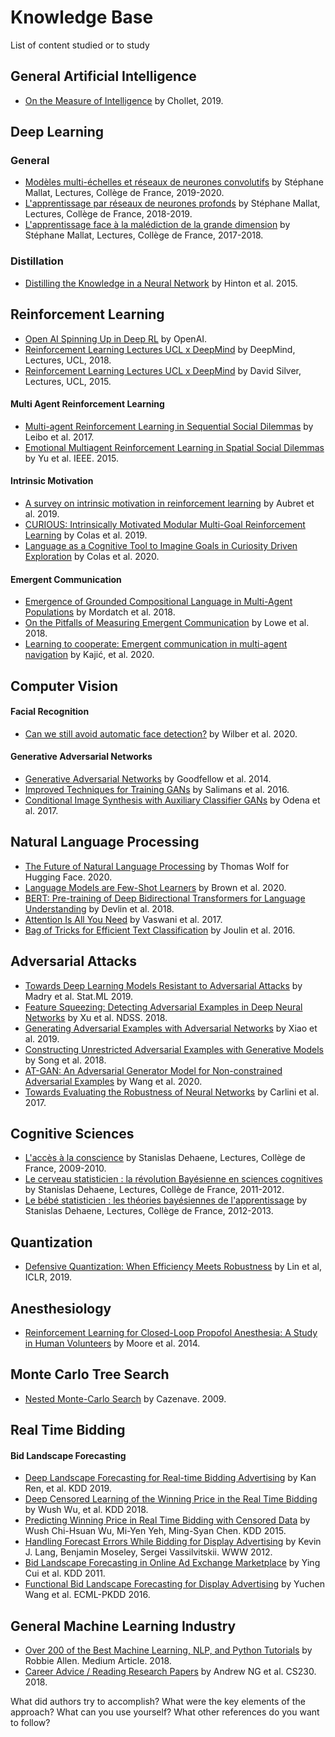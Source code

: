 # Knowledge Base
List of content studied or to study

## General Artificial Intelligence
* [On the Measure of Intelligence](https://arxiv.org/abs/1911.01547) by Chollet, 2019.

## Deep Learning

### General
* [Modèles multi-échelles et réseaux de neurones convolutifs](https://www.college-de-france.fr/site/stephane-mallat/course-2019-2020.htm) by Stéphane Mallat, Lectures, Collège de France, 2019-2020.
* [L'apprentissage par réseaux de neurones profonds](https://www.college-de-france.fr/site/stephane-mallat/course-2018-2019.htm) by Stéphane Mallat, Lectures, Collège de France, 2018-2019.
* [L'apprentissage face à la malédiction de la grande dimension](https://www.college-de-france.fr/site/stephane-mallat/course-2017-2018.htm) by Stéphane Mallat, Lectures, Collège de France, 2017-2018.

### Distillation
* [Distilling the Knowledge in a Neural Network](https://arxiv.org/abs/1503.02531) by Hinton et al. 2015.

## Reinforcement Learning
* [Open AI Spinning Up in Deep RL](https://spinningup.openai.com/en/latest/) by OpenAI.
* [Reinforcement Learning Lectures UCL x DeepMind](https://www.youtube.com/watch?v=ISk80iLhdfU&list=PLqYmG7hTraZBKeNJ-JE_eyJHZ7XgBoAyb) by DeepMind, Lectures, UCL, 2018.
* [Reinforcement Learning Lectures UCL x DeepMind](https://www.youtube.com/watch?v=2pWv7GOvuf0&t=1s) by David Silver, Lectures, UCL, 2015.

#### Multi Agent Reinforcement Learning
* [Multi-agent Reinforcement Learning in Sequential Social Dilemmas](https://arxiv.org/abs/1702.03037) by Leibo et al. 2017.
* [Emotional Multiagent Reinforcement Learning in Spatial Social Dilemmas](https://www.researchgate.net/publication/273463080_Emotional_Multiagent_Reinforcement_Learning_in_Spatial_Social_Dilemmas) by Yu et al. IEEE. 2015.

#### Intrinsic Motivation
* [A survey on intrinsic motivation in reinforcement learning](https://arxiv.org/abs/1908.06976) by Aubret et al. 2019.
* [CURIOUS: Intrinsically Motivated Modular Multi-Goal Reinforcement Learning](https://arxiv.org/pdf/1706.06083.pdf) by Colas et al. 2019.
* [Language as a Cognitive Tool to Imagine Goals in Curiosity Driven Exploration](https://arxiv.org/pdf/2002.09253.pdf) by Colas et al. 2020.

#### Emergent Communication
* [Emergence of Grounded Compositional Language in Multi-Agent Populations](https://arxiv.org/abs/1703.04908) by Mordatch et al. 2018.
* [On the Pitfalls of Measuring Emergent Communication](https://arxiv.org/abs/1903.05168) by Lowe et al. 2018.
* [Learning to cooperate: Emergent communication in multi-agent navigation](https://arxiv.org/abs/2004.01097) by Kajić, et al. 2020.


## Computer Vision

#### Facial Recognition
* [Can we still avoid automatic face detection?](https://paperswithcode.com/paper/can-we-still-avoid-automatic-face-detection) by Wilber et al. 2020.

#### Generative Adversarial Networks
* [Generative Adversarial Networks](https://arxiv.org/abs/1406.2661) by Goodfellow et al. 2014.
* [Improved Techniques for Training GANs](https://arxiv.org/abs/1606.03498) by Salimans et al. 2016.
* [Conditional Image Synthesis with Auxiliary Classifier GANs](https://arxiv.org/pdf/1610.09585.pdf) by Odena et al. 2017.

## Natural Language Processing
* [The Future of Natural Language Processing](https://www.youtube.com/watch?v=G5lmya6eKtc) by Thomas Wolf for Hugging Face. 2020.
* [Language Models are Few-Shot Learners](https://arxiv.org/abs/2005.14165) by Brown et al. 2020.
* [BERT: Pre-training of Deep Bidirectional Transformers for Language Understanding](https://arxiv.org/abs/1810.04805) by Devlin et al. 2018.
* [Attention Is All You Need](https://arxiv.org/abs/1706.03762) by Vaswani et al. 2017.
* [Bag of Tricks for Efficient Text Classification](https://arxiv.org/abs/1607.01759) by Joulin et al. 2016.


## Adversarial Attacks
* [Towards Deep Learning Models Resistant to Adversarial Attacks](https://arxiv.org/pdf/1706.06083.pdf) by Madry et al. Stat.ML 2019.
* [Feature Squeezing: Detecting Adversarial Examples in Deep Neural Networks](https://arxiv.org/abs/1704.01155) by Xu et al. NDSS. 2018.
* [Generating Adversarial Examples with Adversarial Networks](https://arxiv.org/abs/1801.02610) by Xiao et al. 2019.
* [Constructing Unrestricted Adversarial Examples with Generative Models](https://arxiv.org/abs/1805.07894) by Song et al. 2018.
* [AT-GAN: An Adversarial Generator Model for Non-constrained Adversarial Examples](https://arxiv.org/abs/1904.07793) by Wang et al. 2020.
* [Towards Evaluating the Robustness of Neural Networks](https://arxiv.org/abs/1608.04644) by Carlini et al. 2017.


## Cognitive Sciences
* [L'accès à la conscience](https://www.college-de-france.fr/site/stanislas-dehaene/course-2009-2010.htm) by Stanislas Dehaene, Lectures, Collège de France, 2009-2010.
* [Le cerveau statisticien : la révolution Bayésienne en sciences cognitives](https://www.college-de-france.fr/site/stanislas-dehaene/course-2011-2012.htm) by Stanislas Dehaene, Lectures, Collège de France, 2011-2012.
* [Le bébé statisticien : les théories bayésiennes de l'apprentissage](https://www.college-de-france.fr/site/stanislas-dehaene/course-2012-2013.htm) by Stanislas Dehaene, Lectures, Collège de France, 2012-2013.


##  Quantization
* [Defensive Quantization: When Efficiency Meets Robustness](https://openreview.net/pdf?id=ryetZ20ctX) by Lin et al, ICLR, 2019.

## Anesthesiology
* [Reinforcement Learning for Closed-Loop Propofol Anesthesia: A Study in Human Volunteers](http://www.jmlr.org/papers/v15/moore14a.html) by Moore et al. 2014.

## Monte Carlo Tree Search
* [Nested Monte-Carlo Search](https://www.lamsade.dauphine.fr/~cazenave/papers/nested.pdf) by Cazenave. 2009.


## Real Time Bidding
#### Bid Landscape Forecasting
* [Deep Landscape Forecasting for Real-time Bidding Advertising](https://arxiv.org/abs/1905.03028) by Kan Ren, et al. KDD 2019.
* [Deep Censored Learning of the Winning Price in the Real Time Bidding](https://dl.acm.org/citation.cfm?id=3219819.3220066) by Wush Wu, et al. KDD 2018.
* [Predicting Winning Price in Real Time Bidding with Censored Data](http://wnzhang.net/share/rtb-papers/win-price-pred.pdf) by Wush Chi-Hsuan Wu, Mi-Yen Yeh, Ming-Syan Chen. KDD 2015.
* [Handling Forecast Errors While Bidding for Display Advertising](http://wnzhang.net/share/rtb-papers/forecast-err.pdf) by Kevin J. Lang, Benjamin Moseley, Sergei Vassilvitskii. WWW 2012.
* [Bid Landscape Forecasting in Online Ad Exchange Marketplace](http://wnzhang.net/share/rtb-papers/bid-lands.pdf) by Ying Cui et al. KDD 2011.
* [Functional Bid Landscape Forecasting for Display Advertising](http://apex.sjtu.edu.cn/public/files/members/20160929/functional-bid-lands.pdf) by Yuchen Wang et al. ECML-PKDD 2016.

## General Machine Learning Industry
* [Over 200 of the Best Machine Learning, NLP, and Python Tutorials](https://medium.com/machine-learning-in-practice/over-200-of-the-best-machine-learning-nlp-and-python-tutorials-2018-edition-dd8cf53cb7dc) by Robbie Allen. Medium Article. 2018.
* [Career Advice / Reading Research Papers](https://www.youtube.com/watch?v=733m6qBH-jI) by Andrew NG et al. CS230. 2018.

What did authors try to accomplish?
What were the key elements of the approach?
What can you use yourself?
What other references do you want to follow?
